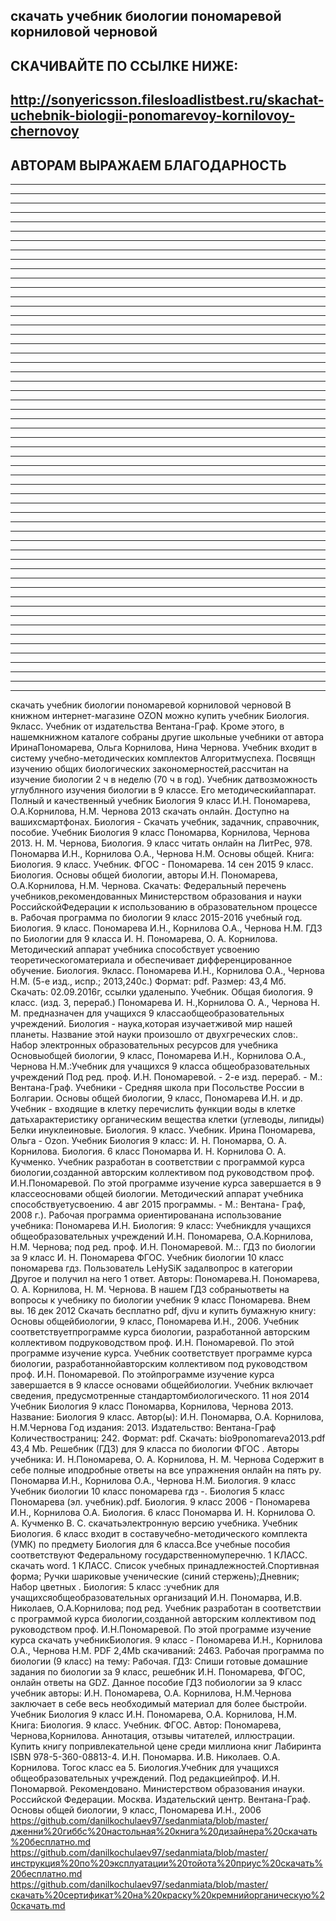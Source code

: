 скачать учебник биологии пономаревой корниловой черновой
--------------------------------------------------
СКАЧИВАЙТЕ ПО ССЫЛКЕ НИЖЕ:
--------------------------------------------------
http://sonyericsson.filesloadlistbest.ru/skachat-uchebnik-biologii-ponomarevoy-kornilovoy-chernovoy
--------------------------------------------------
АВТОРАМ ВЫРАЖАЕМ БЛАГОДАРНОСТЬ
--------------------------------------------------
--------------------------------------------------
--------------------------------------------------
--------------------------------------------------
--------------------------------------------------
--------------------------------------------------
--------------------------------------------------
--------------------------------------------------
--------------------------------------------------
--------------------------------------------------
--------------------------------------------------
--------------------------------------------------
--------------------------------------------------
--------------------------------------------------
--------------------------------------------------
--------------------------------------------------
--------------------------------------------------
--------------------------------------------------
--------------------------------------------------
--------------------------------------------------
--------------------------------------------------
--------------------------------------------------
--------------------------------------------------
--------------------------------------------------
--------------------------------------------------
--------------------------------------------------
--------------------------------------------------
--------------------------------------------------
--------------------------------------------------
--------------------------------------------------
--------------------------------------------------
--------------------------------------------------
--------------------------------------------------
--------------------------------------------------
--------------------------------------------------
--------------------------------------------------
--------------------------------------------------
--------------------------------------------------
--------------------------------------------------
--------------------------------------------------
--------------------------------------------------
--------------------------------------------------
--------------------------------------------------
--------------------------------------------------
--------------------------------------------------
--------------------------------------------------
--------------------------------------------------
--------------------------------------------------
--------------------------------------------------
--------------------------------------------------
--------------------------------------------------
--------------------------------------------------
--------------------------------------------------
--------------------------------------------------
--------------------------------------------------
--------------------------------------------------
скачать учебник биологии пономаревой корниловой черновой В книжном интернет-магазине OZON можно купить учебник Биология. 9класс. Учебник от издательства Вентана-Граф. Кроме этого, в нашемкнижном каталоге собраны другие школьные учебники от автора ИринаПономарева, Ольга Корнилова, Нина Чернова. Учебник входит в систему учебно-методических комплектов Алгоритмуспеха. Посвящн изучению общих биологических закономерностей,рассчитан на изучение биологии 2 ч в неделю (70 ч в год). Учебник датвозможность углублнного изучения биологии в 9 классе. Его методическийаппарат. Полный и качественный учебник Биология 9 класс И.Н. Пономарева, О.А.Корнилова, Н.М. Чернова 2013 скачать онлайн. Доступно на вашихсмартфонах. Биология - Скачать учебник, задачник, справочник, пособие. Учебник Биология 9 класс Пономарва, Корнилова, Чернова 2013. Н. М. Чернова, Биология. 9 класс  читать онлайн на ЛитРес, 978. Пономарва И.Н., Корнилова О.А., Чернова Н.М. Основы общей. Книга: Биология. 9 класс. Учебник. ФГОС - Пономарева. 14 сен 2015  9 класс. Биология. Основы общей биологии, авторы И.Н. Пономарева, О.А.Корнилова, Н.М. Чернова.  Скачать:  Федеральный перечень учебников,рекомендованных Министерством образования и науки РоссийскойФедерации к использованию в образовательном процессе в. Рабочая программа по биологии 9 класс 2015-2016 учебный год. Биология. 9 класс. Пономарева И.Н., Корнилова О.А., Чернова Н.М. ГДЗ по Биологии для 9 класса И. Н. Пономарева, О. А. Корнилова. Методический аппарат учебника способствует усвоению теоретическогоматериала и обеспечивает дифференцированное обучение. Биология. 9класс. Пономарева И.Н., Корнилова О.А., Чернова Н.М. (5-е изд., испр.; 2013,240с.) Формат: pdf. Размер: 43,4 Мб. Скачать: 02.09.2016г, ссылки удаленыпо. Учебник. Общая биология. 9 класс. (изд. 3, перераб.)  Пономарева И. Н.,Корнилова О. А., Чернова Н. М. предназначен для учащихся 9 классаобщеобразовательных учреждений. Биология - наука,которая изучаетживой мир нашей планеты. Название этой науки произошло от двухгреческих слов:. Набор электронных образовательных ресурсов для учебника Основыобщей биологии, 9 класс, Пономарева И.Н., Корнилова О.А., Чернова Н.М.:Учебник для учащихся 9 класса общеобразовательных учреждений Под ред. проф. И.Н. Пономаревой. - 2-е изд. перераб. - М.: Вентана-Граф.
Учебники - Средняя школа при Посольстве России в Болгарии. Основы общей биологии, 9 класс, Пономарева И.Н. и др. Учебник - входящие в клетку перечислить функции воды в клетке датьхарактеристику органическим вещества клетки (углеводы, липиды) Белки инуклеиновые. Биология. 9 класс. Учебник. Ирина Пономарева, Ольга  - Ozon. Учебник Биология 9 класс: И. Н. Пономарва, О. А. Корнилова. Биология. 6 класс Пономарва И. Н. Корнилова О. А. Кучменко. Учебник разработан в соответствии с программой курса биологии,созданной авторским коллективом под руководством проф. И.Н.Пономаревой. По этой программе изучение курса завершается в 9 классеосновами общей биологии. Методический аппарат учебника способствуетусвоению. 4 авг 2015  программы. - М.: Вентана- Граф, 2008 г.). Рабочая программа ориентированана использование учебника: Пономарева И.Н. Биология: 9 класс: Учебникдля учащихся общеобразовательных учреждений  И.Н. Пономарева, О.А.Корнилова, Н.М. Чернова; под ред. проф. И.Н. Пономаревой. М.:. ГДЗ по биологии за 9 класс И. Н. Пономарева ФГОС. Учебник биологии 10 класс пономарева гдз. Пользователь LeНySiK задалвопрос в категории Другое и получил на него 1 ответ. Авторы: Пономарева.Н. Пономарева, О. А. Корнилова, Н. М. Чернова. В нашем ГДЗ собраныответы на вопросы к учебнику по биологии учебник 9 класс Пономарева. Внем вы. 16 дек 2012  Скачать бесплатно pdf, djvu и купить бумажную книгу: Основы общейбиологии, 9 класс, Пономарева И.Н., 2006. Учебник соответствуетпрограмме курса биологии, разработанной авторским коллективом подруководством проф. И.Н. Пономаревой. По этой программе изучение курса. Учебник соответствует программе курса биологии, разработаннойавторским коллективом под руководством проф. И.Н. Пономаревой. По этойпрограмме изучение курса завершается в 9 классе основами общейбиологии. Учебник включает сведения, предусмотренные стандартомбиологического. 11 ноя 2014  Учебник Биология 9 класс Пономарва, Корнилова, Чернова 2013. Название: Биология 9 класс. Автор(ы): И.Н. Пономарва, О.А. Корнилова, Н.М.Чернова Год издания: 2013. Издательство: Вентана-Граф Количествостраниц: 242. Формат: pdf. Скачать: bio9ponomareva2013.pdf 43,4 Mb. Решебник (ГДЗ) для 9 класса по биологии ФГОС . Авторы учебника: И. Н.Пономарева, О. А. Корнилова, Н. М. Чернова Содержит в себе полные иподробные ответы на все упражнения онлайн на пять ру. Пономарва И.Н., Корнилова О.А., Чернова Н.М. Биология. 9 класс
Учебник биологии 10 класс пономарева гдз -. Биология 5 класс Пономарева (эл. учебник).pdf. Биология. 9 класс 2006 - Пономарева И.Н., Корнилова О.А. Биология. 6 класс Пономарва И. Н. Корнилова О. А. Кучменко B. C. скачатьэлектронную версию учебника. Учебник Биология. 6 класс входит в составучебно-методического комплекта (УМК) по предмету Биология для 6 класса.Все учебные пособия соответствуют Федеральному государственномуперечню. 1 КЛАСС. скачать word. 1 КЛАСС. Список учебных принадлежностей.Спортивная форма; Ручки шариковые ученические (синий стержень);Дневник; Набор цветных . Биология: 5 класс :учебник для учащихсяобщеобразовательных организаций  И.Н. Пономарва, И.В. Николаев, О.А.Корнилова; под ред. Учебник разработан в соответствии с программой курса биологии,созданной авторским коллективом под руководством проф. И.Н.Пономаревой. По этой программе изучение курса  скачать учебникБиология. 9 класс - Пономарева И.Н., Корнилова О.А., Чернова Н.М. PDF 2,4Mb cкачиваний: 2463. Рабочая программа по биологии (9 класс) на тему: Рабочая. ГДЗ: Спиши готовые домашние задания по биологии за 9 класс, решебник И.Н. Пономарева, ФГОС, онлайн ответы на GDZ.  Данное пособие ГДЗ побиологии за 9 класс учебник авторы: И.Н. Пономарева, О.А. Корнилова, Н.М.Чернова заключает в себе весь необходимый материал для более быстройи. Учебник Биология 9 класс И.Н. Пономарева, О.А. Корнилова, Н.М. Книга: Биология. 9 класс. Учебник. ФГОС. Автор: Пономарева, Чернова,Корнилова. Аннотация, отзывы читателей, иллюстрации. Купить книгу попривлекательной цене среди миллиона книг Лабиринта  ISBN 978-5-360-08813-4. И.Н. Пономарва. И.В. Николаев. О.А. Корнилова. Тогос класс ea 5. Биология.Учебник для учащихся общеобразовательных учреждений. Под редакциейпроф. И.Н. Пономарвой. Рекомендовано. Министерством образования инауки. Российской Федерации. Москва. Издательский центр. Вентана-Граф. Основы общей биологии, 9 класс, Пономарева И.Н., 2006
https://github.com/danilkochulaev97/sedanmiata/blob/master/дженни%20гиббс%20настольная%20книга%20дизайнера%20скачать%20бесплатно.md
https://github.com/danilkochulaev97/sedanmiata/blob/master/инструкция%20по%20эксплуатации%20тойота%20приус%20скачать%20бесплатно.md
https://github.com/danilkochulaev97/sedanmiata/blob/master/скачать%20сертификат%20на%20краску%20кремнийорганическую%20скачать.md